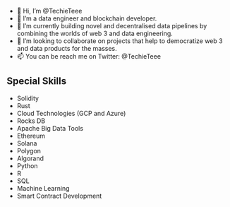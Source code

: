- 👋 Hi, I’m @TechieTeee
- 👀 I’m a data engineer and blockchain developer.
- 🌱 I’m currently building novel and decentralised data pipelines by combining the worlds of web 3 and data engineering.
- 💞️ I’m looking to collaborate on projects that help to democratize web 3 and data products for the masses.
- 📫 You can be reach me on Twitter: @TechieTeee

<!---
TechieTeee/TechieTeee is a ✨ special ✨ repository because its `README.md` (this file) appears on your GitHub profile.
You can click the Preview link to take a look at your changes.
--->

## Special Skills
* Solidity
* Rust
* Cloud Technologies (GCP and Azure)
* Rocks DB
* Apache Big Data Tools
* Ethereum
* Solana
* Polygon
* Algorand
* Python
* R
* SQL
* Machine Learning
* Smart Contract Development
